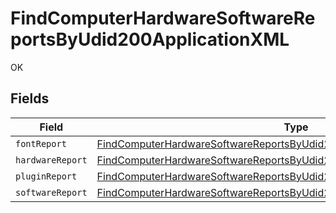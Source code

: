 # FindComputerHardwareSoftwareReportsByUdid200ApplicationXML

OK


## Fields

| Field                                                                                                                                                                           | Type                                                                                                                                                                            | Required                                                                                                                                                                        | Description                                                                                                                                                                     |
| ------------------------------------------------------------------------------------------------------------------------------------------------------------------------------- | ------------------------------------------------------------------------------------------------------------------------------------------------------------------------------- | ------------------------------------------------------------------------------------------------------------------------------------------------------------------------------- | ------------------------------------------------------------------------------------------------------------------------------------------------------------------------------- |
| `fontReport`                                                                                                                                                                    | [FindComputerHardwareSoftwareReportsByUdid200ApplicationXMLFontReport](../../models/operations/findcomputerhardwaresoftwarereportsbyudid200applicationxmlfontreport.md)         | :heavy_minus_sign:                                                                                                                                                              | N/A                                                                                                                                                                             |
| `hardwareReport`                                                                                                                                                                | [FindComputerHardwareSoftwareReportsByUdid200ApplicationXMLHardwareReport](../../models/operations/findcomputerhardwaresoftwarereportsbyudid200applicationxmlhardwarereport.md) | :heavy_minus_sign:                                                                                                                                                              | N/A                                                                                                                                                                             |
| `pluginReport`                                                                                                                                                                  | [FindComputerHardwareSoftwareReportsByUdid200ApplicationXMLPluginReport](../../models/operations/findcomputerhardwaresoftwarereportsbyudid200applicationxmlpluginreport.md)     | :heavy_minus_sign:                                                                                                                                                              | N/A                                                                                                                                                                             |
| `softwareReport`                                                                                                                                                                | [FindComputerHardwareSoftwareReportsByUdid200ApplicationXMLSoftwareReport](../../models/operations/findcomputerhardwaresoftwarereportsbyudid200applicationxmlsoftwarereport.md) | :heavy_minus_sign:                                                                                                                                                              | N/A                                                                                                                                                                             |
